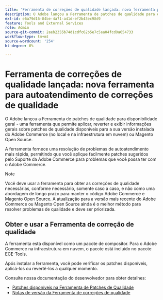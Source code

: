 ```yaml
---
title: 'Ferramenta de correções de qualidade lançada: nova ferramenta para autoatendimento de correções de qualidade'
description: O Adobe lançou a Ferramenta de patches de qualidade para disponibilidade geral - uma ferramenta que permite aplicar, reverter e exibir informações gerais sobre patches de qualidade disponíveis para a sua versão instalada do Adobe Commerce (no local e na infraestrutura em nuvem) ou Magento Open Source.
exl-id: e6a79d16-84be-4a71-a41d-ef2b43ec98d9
feature: Tools and External Services
role: Admin
source-git-commit: 2aeb2355b74d1cdfc62b5e7c5aa04fcd0a654733
workflow-type: tm+mt
source-wordcount: '254'
ht-degree: 0%

---
```


# Ferramenta de correções de qualidade lançada: nova ferramenta para autoatendimento de correções de qualidade

O Adobe lançou a Ferramenta de patches de qualidade para disponibilidade geral - uma ferramenta que permite aplicar, reverter e exibir informações gerais sobre patches de qualidade disponíveis para a sua versão instalada do Adobe Commerce (no local e na infraestrutura em nuvem) ou Magento Open Source.

A ferramenta fornece uma resolução de problemas de autoatendimento mais rápida, permitindo que você aplique facilmente patches sugeridos pelo Suporte da Adobe Commerce para problemas que você possa ter com o Adobe Commerce.

>[!NOTE]
>
>Você deve usar a ferramenta para obter as correções de qualidade necessárias, conforme necessário, somente caso a caso, e não como uma abordagem de longo prazo para manter o código Adobe Commerce e Magento Open Source. A atualização para a versão mais recente do Adobe Commerce ou Magento Open Source ainda é o melhor método para resolver problemas de qualidade e deve ser priorizada.

## Obter e usar a Ferramenta de correção de qualidade

A ferramenta está disponível como um pacote de compositor. Para o Adobe Commerce na infraestrutura em nuvem, o pacote está incluído no pacote ECE-Tools.

Após instalar a ferramenta, você pode verificar os patches disponíveis, aplicá-los ou revertê-los a qualquer momento.

Consulte nossa documentação do desenvolvedor para obter detalhes:

* [Patches disponíveis na Ferramenta de Patches de Qualidade](https://experienceleague.adobe.com/tools/commerce-quality-patches/index.html)
* [Notas de versão da Ferramenta de correções de qualidade](https://experienceleague.adobe.com/en/docs/commerce-operations/tools/quality-patches-tool/release-notes)
